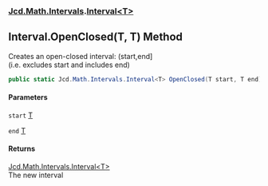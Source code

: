 ### [Jcd.Math.Intervals](Jcd.Math.Intervals.md 'Jcd.Math.Intervals').[Interval&lt;T&gt;](Jcd.Math.Intervals.Interval_T_.md 'Jcd.Math.Intervals.Interval<T>')

## Interval<T>.OpenClosed(T, T) Method

Creates an open-closed interval: (start,end]  
(i.e. excludes start and includes end)

```csharp
public static Jcd.Math.Intervals.Interval<T> OpenClosed(T start, T end);
```
#### Parameters

<a name='Jcd.Math.Intervals.Interval_T_.OpenClosed(T,T).start'></a>

`start` [T](Jcd.Math.Intervals.Interval_T_.md#Jcd.Math.Intervals.Interval_T_.T 'Jcd.Math.Intervals.Interval<T>.T')

<a name='Jcd.Math.Intervals.Interval_T_.OpenClosed(T,T).end'></a>

`end` [T](Jcd.Math.Intervals.Interval_T_.md#Jcd.Math.Intervals.Interval_T_.T 'Jcd.Math.Intervals.Interval<T>.T')

#### Returns
[Jcd.Math.Intervals.Interval&lt;](Jcd.Math.Intervals.Interval_T_.md 'Jcd.Math.Intervals.Interval<T>')[T](Jcd.Math.Intervals.Interval_T_.md#Jcd.Math.Intervals.Interval_T_.T 'Jcd.Math.Intervals.Interval<T>.T')[&gt;](Jcd.Math.Intervals.Interval_T_.md 'Jcd.Math.Intervals.Interval<T>')  
The new interval